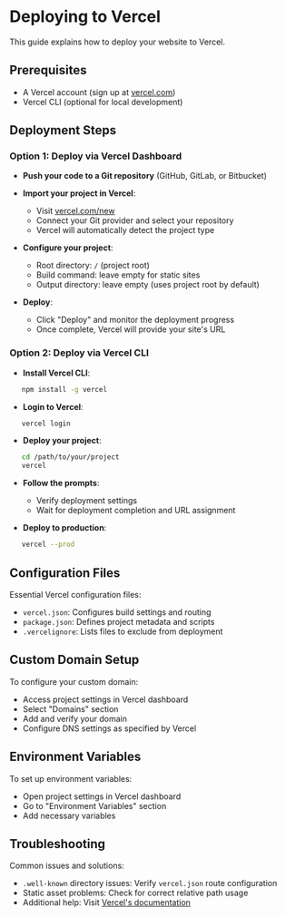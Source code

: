 # Deploying to Vercel

This guide explains how to deploy your website to Vercel.

## Prerequisites

- A Vercel account (sign up at [vercel.com](https://vercel.com))
- Vercel CLI (optional for local development)

## Deployment Steps

### Option 1: Deploy via Vercel Dashboard

- **Push your code to a Git repository** (GitHub, GitLab, or Bitbucket)

- **Import your project in Vercel**:

  - Visit [vercel.com/new](https://vercel.com/new)
  - Connect your Git provider and select your repository
  - Vercel will automatically detect the project type

- **Configure your project**:

  - Root directory: `/` (project root)
  - Build command: leave empty for static sites
  - Output directory: leave empty (uses project root by default)

- **Deploy**:
  - Click "Deploy" and monitor the deployment progress
  - Once complete, Vercel will provide your site's URL

### Option 2: Deploy via Vercel CLI

- **Install Vercel CLI**:

```bash
   npm install -g vercel
```

- **Login to Vercel**:

```bash
   vercel login
```

- **Deploy your project**:

```bash
   cd /path/to/your/project
   vercel
```

- **Follow the prompts**:

  - Verify deployment settings
  - Wait for deployment completion and URL assignment

- **Deploy to production**:

```bash
   vercel --prod
```

## Configuration Files

Essential Vercel configuration files:

- `vercel.json`: Configures build settings and routing
- `package.json`: Defines project metadata and scripts
- `.vercelignore`: Lists files to exclude from deployment

## Custom Domain Setup

To configure your custom domain:

- Access project settings in Vercel dashboard
- Select "Domains" section
- Add and verify your domain
- Configure DNS settings as specified by Vercel

## Environment Variables

To set up environment variables:

- Open project settings in Vercel dashboard
- Go to "Environment Variables" section
- Add necessary variables

## Troubleshooting

Common issues and solutions:

- `.well-known` directory issues: Verify `vercel.json` route configuration
- Static asset problems: Check for correct relative path usage
- Additional help: Visit [Vercel's documentation](https://vercel.com/docs)
